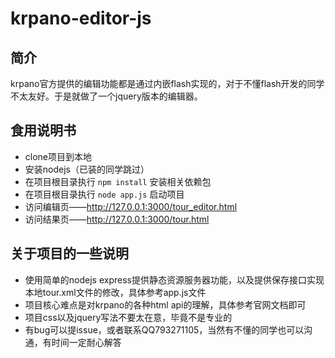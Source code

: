 # krpano-editor-js
## 简介
krpano官方提供的编辑功能都是通过内嵌flash实现的，对于不懂flash开发的同学不太友好。于是就做了一个jquery版本的编辑器。
## 食用说明书
+ clone项目到本地
+ 安装nodejs（已装的同学跳过）
+ 在项目根目录执行 `npm install` 安装相关依赖包
+ 在项目根目录执行 `node app.js` 启动项目
+ 访问编辑页——http://127.0.0.1:3000/tour_editor.html
+ 访问结果页——http://127.0.0.1:3000/tour.html
## 关于项目的一些说明
+ 使用简单的nodejs express提供静态资源服务器功能，以及提供保存接口实现本地tour.xml文件的修改，具体参考app.js文件
+ 项目核心难点是对krpano的各种html api的理解，具体参考官网文档即可
+ 项目css以及jquery写法不要太在意，毕竟不是专业的
+ 有bug可以提issue，或者联系QQ793271105，当然有不懂的同学也可以沟通，有时间一定耐心解答
